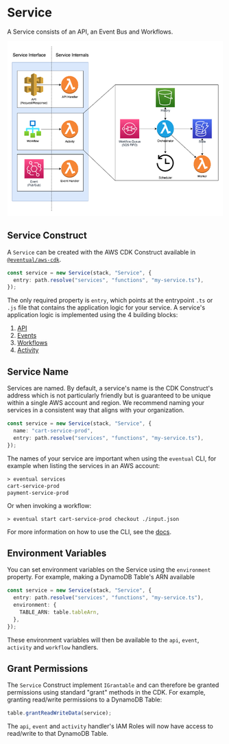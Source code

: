 # Service

A Service consists of an API, an Event Bus and Workflows.

![Service Architecture](./0-service.png)

## Service Construct

A `Service` can be created with the AWS CDK Construct available in [`@eventual/aws-cdk`](https://www.npmjs.com/package/@eventual/aws-cdk).

```ts
const service = new Service(stack, "Service", {
  entry: path.resolve("services", "functions", "my-service.ts"),
});
```

The only required property is `entry`, which points at the entrypoint `.ts` or `.js` file that contains the application logic for your service. A service's application logic is implemented using the 4 building blocks:

1. [API](./1-api.md)
2. [Events](./2-event.md)
3. [Workflows](./3-workflow.md)
4. [Activity](./4-activity.md)

## Service Name

Services are named. By default, a service's name is the CDK Construct's address which is not particularly friendly but is guaranteed to be unique within a single AWS account and region. We recommend naming your services in a consistent way that aligns with your organization.

```ts
const service = new Service(stack, "Service", {
  name: "cart-service-prod",
  entry: path.resolve("services", "functions", "my-service.ts"),
});
```

The names of your service are important when using the `eventual` CLI, for example when listing the services in an AWS account:

```
> eventual services
cart-service-prod
payment-service-prod
```

Or when invoking a workflow:

```
> eventual start cart-service-prod checkout ./input.json
```

For more information on how to use the CLI, see the [docs](./5-cli.md).

## Environment Variables

You can set environment variables on the Service using the `environment` property. For example, making a DynamoDB Table's ARN available

```ts
const service = new Service(stack, "Service", {
  entry: path.resolve("services", "functions", "my-service.ts"),
  environment: {
    TABLE_ARN: table.tableArn,
  },
});
```

These environment variables will then be available to the `api`, `event`, `activity` and `workflow` handlers.

## Grant Permissions

The `Service` Construct implement `IGrantable` and can therefore be granted permissions using standard "grant" methods in the CDK. For example, granting read/write permissions to a DynamoDB Table:

```ts
table.grantReadWriteData(service);
```

The `api`, `event` and `activity` handler's IAM Roles will now have access to read/write to that DynamoDB Table.
